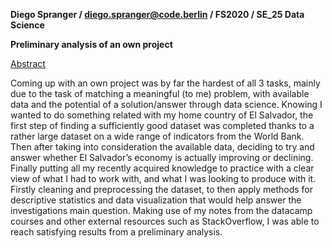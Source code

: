 **Diego Spranger / diego.spranger@code.berlin / FS2020 / SE_25 Data Science**

**Preliminary analysis of an own project**

<span style="text-decoration:underline;">Abstract</span>

Coming up with an own project was by far the hardest of all 3 tasks, mainly due to the task of matching a meaningful (to me) problem, with available data and the potential of a solution/answer through data science. Knowing I wanted to do something related with my home country of El Salvador, the first step of finding a sufficiently good dataset was completed thanks to a rather large dataset on a wide range of indicators from the World Bank. Then after taking into consideration the available data, deciding to try and answer whether El Salvador’s economy is actually improving or declining. Finally putting all my recently acquired knowledge to practice with a clear view of what I had to work with, and what I was looking to produce with it. Firstly cleaning and preprocessing the dataset, to then apply methods for descriptive statistics and data visualization that would help answer the investigations main question. Making use of my notes from the datacamp courses and other external resources such as StackOverflow, I was able to reach satisfying results from a preliminary analysis.
